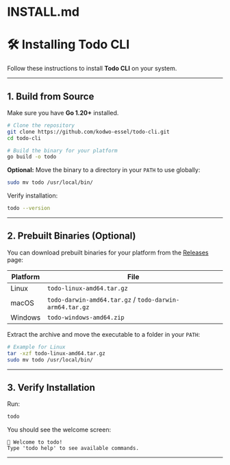 # INSTALL.md

# 🛠 Installing Todo CLI

Follow these instructions to install **Todo CLI** on your system.

---

## 1. Build from Source

Make sure you have **Go 1.20+** installed.

```bash
# Clone the repository
git clone https://github.com/kodwo-essel/todo-cli.git
cd todo-cli

# Build the binary for your platform
go build -o todo
```

**Optional:** Move the binary to a directory in your `PATH` to use globally:

```bash
sudo mv todo /usr/local/bin/
```

Verify installation:

```bash
todo --version
```

---

## 2. Prebuilt Binaries (Optional)

You can download prebuilt binaries for your platform from the [Releases](https://github.com/kodwo-essel/todo-cli/releases) page:

| Platform | File                                                    |
| -------- | ------------------------------------------------------- |
| Linux    | `todo-linux-amd64.tar.gz`                               |
| macOS    | `todo-darwin-amd64.tar.gz` / `todo-darwin-arm64.tar.gz` |
| Windows  | `todo-windows-amd64.zip`                                |

Extract the archive and move the executable to a folder in your `PATH`:

```bash
# Example for Linux
tar -xzf todo-linux-amd64.tar.gz
sudo mv todo /usr/local/bin/
```

---

## 3. Verify Installation

Run:

```bash
todo
```

You should see the welcome screen:

```
📝 Welcome to todo!
Type 'todo help' to see available commands.
```

---
